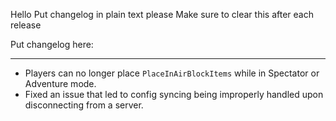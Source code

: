 Hello
Put changelog in plain text please
Make sure to clear this after each release

Put changelog here:

-----------------
- Players can no longer place `PlaceInAirBlockItems` while in Spectator or Adventure mode.
- Fixed an issue that led to config syncing being improperly handled upon disconnecting from a server.
